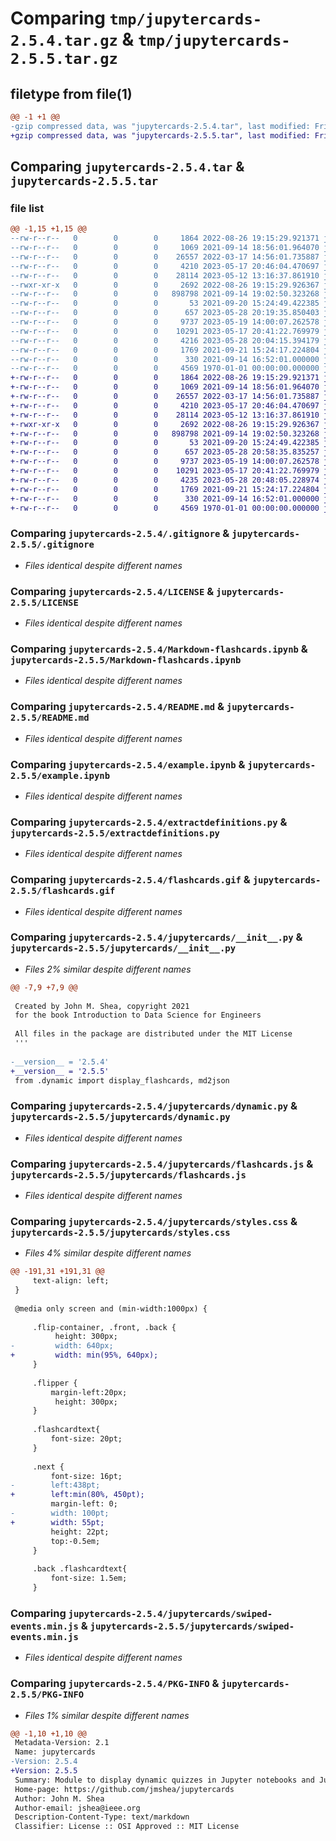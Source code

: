 # Comparing `tmp/jupytercards-2.5.4.tar.gz` & `tmp/jupytercards-2.5.5.tar.gz`

## filetype from file(1)

```diff
@@ -1 +1 @@
-gzip compressed data, was "jupytercards-2.5.4.tar", last modified: Fri Jan  1 00:00:00 2016, max compression
+gzip compressed data, was "jupytercards-2.5.5.tar", last modified: Fri Jan  1 00:00:00 2016, max compression
```

## Comparing `jupytercards-2.5.4.tar` & `jupytercards-2.5.5.tar`

### file list

```diff
@@ -1,15 +1,15 @@
--rw-r--r--   0        0        0     1864 2022-08-26 19:15:29.921371 jupytercards-2.5.4/.gitignore
--rw-r--r--   0        0        0     1069 2021-09-14 18:56:01.964070 jupytercards-2.5.4/LICENSE
--rw-r--r--   0        0        0    26557 2022-03-17 14:56:01.735887 jupytercards-2.5.4/Markdown-flashcards.ipynb
--rw-r--r--   0        0        0     4210 2023-05-17 20:46:04.470697 jupytercards-2.5.4/README.md
--rw-r--r--   0        0        0    28114 2023-05-12 13:16:37.861910 jupytercards-2.5.4/example.ipynb
--rwxr-xr-x   0        0        0     2692 2022-08-26 19:15:29.926367 jupytercards-2.5.4/extractdefinitions.py
--rw-r--r--   0        0        0   898798 2021-09-14 19:02:50.323268 jupytercards-2.5.4/flashcards.gif
--rw-r--r--   0        0        0       53 2021-09-20 15:24:49.422385 jupytercards-2.5.4/google73e9274d2fa18926.html
--rw-r--r--   0        0        0      657 2023-05-28 20:19:35.850403 jupytercards-2.5.4/jupytercards/__init__.py
--rw-r--r--   0        0        0     9737 2023-05-19 14:00:07.262578 jupytercards-2.5.4/jupytercards/dynamic.py
--rw-r--r--   0        0        0    10291 2023-05-17 20:41:22.769979 jupytercards-2.5.4/jupytercards/flashcards.js
--rw-r--r--   0        0        0     4216 2023-05-28 20:04:15.394179 jupytercards-2.5.4/jupytercards/styles.css
--rw-r--r--   0        0        0     1769 2021-09-21 15:24:17.224804 jupytercards-2.5.4/jupytercards/swiped-events.min.js
--rw-r--r--   0        0        0      330 2021-09-14 16:52:01.000000 jupytercards-2.5.4/pyproject.toml
--rw-r--r--   0        0        0     4569 1970-01-01 00:00:00.000000 jupytercards-2.5.4/PKG-INFO
+-rw-r--r--   0        0        0     1864 2022-08-26 19:15:29.921371 jupytercards-2.5.5/.gitignore
+-rw-r--r--   0        0        0     1069 2021-09-14 18:56:01.964070 jupytercards-2.5.5/LICENSE
+-rw-r--r--   0        0        0    26557 2022-03-17 14:56:01.735887 jupytercards-2.5.5/Markdown-flashcards.ipynb
+-rw-r--r--   0        0        0     4210 2023-05-17 20:46:04.470697 jupytercards-2.5.5/README.md
+-rw-r--r--   0        0        0    28114 2023-05-12 13:16:37.861910 jupytercards-2.5.5/example.ipynb
+-rwxr-xr-x   0        0        0     2692 2022-08-26 19:15:29.926367 jupytercards-2.5.5/extractdefinitions.py
+-rw-r--r--   0        0        0   898798 2021-09-14 19:02:50.323268 jupytercards-2.5.5/flashcards.gif
+-rw-r--r--   0        0        0       53 2021-09-20 15:24:49.422385 jupytercards-2.5.5/google73e9274d2fa18926.html
+-rw-r--r--   0        0        0      657 2023-05-28 20:58:35.835257 jupytercards-2.5.5/jupytercards/__init__.py
+-rw-r--r--   0        0        0     9737 2023-05-19 14:00:07.262578 jupytercards-2.5.5/jupytercards/dynamic.py
+-rw-r--r--   0        0        0    10291 2023-05-17 20:41:22.769979 jupytercards-2.5.5/jupytercards/flashcards.js
+-rw-r--r--   0        0        0     4235 2023-05-28 20:48:05.228974 jupytercards-2.5.5/jupytercards/styles.css
+-rw-r--r--   0        0        0     1769 2021-09-21 15:24:17.224804 jupytercards-2.5.5/jupytercards/swiped-events.min.js
+-rw-r--r--   0        0        0      330 2021-09-14 16:52:01.000000 jupytercards-2.5.5/pyproject.toml
+-rw-r--r--   0        0        0     4569 1970-01-01 00:00:00.000000 jupytercards-2.5.5/PKG-INFO
```

### Comparing `jupytercards-2.5.4/.gitignore` & `jupytercards-2.5.5/.gitignore`

 * *Files identical despite different names*

### Comparing `jupytercards-2.5.4/LICENSE` & `jupytercards-2.5.5/LICENSE`

 * *Files identical despite different names*

### Comparing `jupytercards-2.5.4/Markdown-flashcards.ipynb` & `jupytercards-2.5.5/Markdown-flashcards.ipynb`

 * *Files identical despite different names*

### Comparing `jupytercards-2.5.4/README.md` & `jupytercards-2.5.5/README.md`

 * *Files identical despite different names*

### Comparing `jupytercards-2.5.4/example.ipynb` & `jupytercards-2.5.5/example.ipynb`

 * *Files identical despite different names*

### Comparing `jupytercards-2.5.4/extractdefinitions.py` & `jupytercards-2.5.5/extractdefinitions.py`

 * *Files identical despite different names*

### Comparing `jupytercards-2.5.4/flashcards.gif` & `jupytercards-2.5.5/flashcards.gif`

 * *Files identical despite different names*

### Comparing `jupytercards-2.5.4/jupytercards/__init__.py` & `jupytercards-2.5.5/jupytercards/__init__.py`

 * *Files 2% similar despite different names*

```diff
@@ -7,9 +7,9 @@
 
 Created by John M. Shea, copyright 2021
 for the book Introduction to Data Science for Engineers
 
 All files in the package are distributed under the MIT License
 '''
 
-__version__ = '2.5.4'
+__version__ = '2.5.5'
 from .dynamic import display_flashcards, md2json
```

### Comparing `jupytercards-2.5.4/jupytercards/dynamic.py` & `jupytercards-2.5.5/jupytercards/dynamic.py`

 * *Files identical despite different names*

### Comparing `jupytercards-2.5.4/jupytercards/flashcards.js` & `jupytercards-2.5.5/jupytercards/flashcards.js`

 * *Files identical despite different names*

### Comparing `jupytercards-2.5.4/jupytercards/styles.css` & `jupytercards-2.5.5/jupytercards/styles.css`

 * *Files 4% similar despite different names*

```diff
@@ -191,31 +191,31 @@
     text-align: left;
 }
 
 @media only screen and (min-width:1000px) {
 
     .flip-container, .front, .back {
 	      height: 300px;
-	      width: 640px;
+	      width: min(95%, 640px);
     }
 
     .flipper {
         margin-left:20px;
 	      height: 300px;
     }
 
     .flashcardtext{
         font-size: 20pt;
     }
 
     .next {
         font-size: 16pt;
-        left:438pt;
+        left:min(80%, 450pt);
         margin-left: 0;
-        width: 100pt;
+        width: 55pt;
         height: 22pt;
         top:-0.5em;
     }
 
     .back .flashcardtext{
         font-size: 1.5em;
     }
```

### Comparing `jupytercards-2.5.4/jupytercards/swiped-events.min.js` & `jupytercards-2.5.5/jupytercards/swiped-events.min.js`

 * *Files identical despite different names*

### Comparing `jupytercards-2.5.4/PKG-INFO` & `jupytercards-2.5.5/PKG-INFO`

 * *Files 1% similar despite different names*

```diff
@@ -1,10 +1,10 @@
 Metadata-Version: 2.1
 Name: jupytercards
-Version: 2.5.4
+Version: 2.5.5
 Summary: Module to display dynamic quizzes in Jupyter notebooks and Jupyter Books. Uses JavaScript to provide
 Home-page: https://github.com/jmshea/jupytercards
 Author: John M. Shea
 Author-email: jshea@ieee.org
 Description-Content-Type: text/markdown
 Classifier: License :: OSI Approved :: MIT License
```

